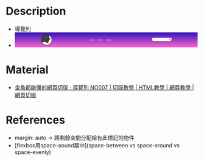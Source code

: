 # Description
* 導覽列
* ![Preview](https://raw.githubusercontent.com/JenHsuan/web-layout-practice/master/navigation/preview/preview.png)

# Material
* [金魚都能懂的網頁切版 : 導覽列 NO007 | 切版教學 | HTML教學 | 網頁教學 | 網頁切版](https://www.youtube.com/watch?v=7BydlKueTgY)

# References
* margin: auto -> 將剩餘空間分配給有此標記的物件
* [flexbox用space-aound居中](space-between vs space-around vs space-evenly)
